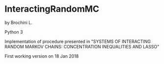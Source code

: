 # InteractingRandomMC

by Brochini L. 

Python 3

Implementation of procedure presented in "SYSTEMS OF INTERACTING RANDOM MARKOV CHAINS:
CONCENTRATION INEQUALITIES AND LASSO"


First working version on 18 Jan 2018

